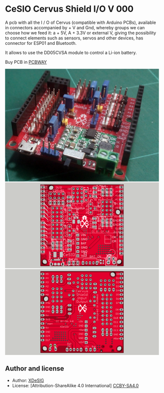 # CeSIO Cervus Shield I/O  V 000

A pcb with all the I / O of Cervus (compatible with Arduino PCBs), available in connectors accompanied by + V and Gnd, whereby groups we can choose how we feed it: a + 5V, A + 3.3V or external V, giving the possibility to connect elements such as sensors, servos and other devices, has connector for ESP01 and Bluetooth.

It allows to use the DD05CVSA module to control a Li-ion battery.

Buy PCB in [PCBWAY]

![Top view][PHT]
![Render][RENDER]
![Real][Real]



## Author and license
* Author: [XDeSIG][TWI01]
* License: [Attribution-ShareAlike 4.0 International] [CCBY-SA4.0]

<!-- links -->

[CCBY-SA4.0]: http://creativecommons.org/licenses/by-sa/4.0/
[TWI01]: https://twitter.com/xdesig
[PHT]: CeSIO_34.jpg
[RENDER]: CervusShield_io_board_top.png
[Real]: CervusShield_io_board_bottom.png
[PCBWAY]: https://www.pcbway.com/project/shareproject/CeSIO_Cervus_Shield_I_O.html
